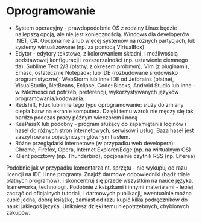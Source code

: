 # Oprogramowanie

- System operacyjny - prawdopodobnie OS z rodziny Linux będzie najlepszą opcją, ale nie jest koniecznością. Windows dla developerów .NET, C#. Opcjonalnie 2 lub więcej systemów na różnych partycjach, lub systemy wirtualizowane (np. za pomocą VirtualBox)
- Edytor - edytory tekstowe, z kolorowaniem składni, i możliwością podstawowej konfiguracji i rozszerzalności (np. ustawienie ciemnego tła): Sublime Text 2/3 (płatny, z okresem próbnym), Vim (z pluginami), Emasc, ostatecznie Notepad+; lub IDE (rozbudowane środowisko programistyczne): WebStorm lub inne IDE od Jetbrains (płatne), VisualStudio, NetBeans, Eclipse, Code::Blocks, Android Studio lub inne - w zależności od potrzeb, preferencji, wykorzystywanych języków programowania/kodowania.
- Redshift, F.lux lub inne tego typu oprogramowanie: służy do zmiany ciepła barw na ekranie komputera. Dzięki temu wzrok nie męczy się tak bardzo podczas pracy późnym wieczorem i nocą
- KeePassX lub podobny - program służący do zapamiętania loginów i haseł do różnych stron internetowych, serwisów i usług. Baza haseł jest zaszyfrowana pojedynczym głównym hasłem.
- Różne przeglądarki internetowe (w przypadku web developera): Chrome, Firefox, Opera, Internet Explorer/Edge (np. na wirtualnym OS)
- Klient pocztowy (np. Thunderbird), opcjonalnie czytnik RSS (np. Liferea)

Podobnie jak w przypadku komentarza nt. sprzętu - nie wykupuj od razu licencji na IDE i inne programy. Znajdź darmowe odpowiedniki (bądź triale płatnych programów), i skoncentruj się przede wszystkim na nauce języka, frameworka, technologii. Podobnie z książkami i innymi materiałami - lepiej zacząć od oficjalnych tutoriali, i darmowych publikacji, ewentualnie można kupić jedną, dobrą książkę, zamiast od razu kupić kilka podręczników do nauki jakiegoś języka. Unikniesz dzięki temu niepotrzebnych, chybionych zakupów.
